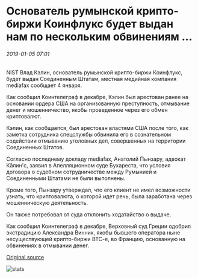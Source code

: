 # Основатель румынской крипто-биржи Коинфлукс будет выдан нам по нескольким обвинениям ...

###### 2019-01-05 07:01

NIST Влад Кэлин, основатель румынской крипто-биржи Коинфлукс, будет выдан Соединенным Штатам, местная медийная компания mediafax сообщает 4 января.

Как сообщил Коинтелеграф в декабре, Кэлин был арестован ранее на основании ордера США на организованную преступность, отмывание денег и мошенничество, якобы проведенное через его обмен криптовалют.

Кэлин, как сообщается, был арестован властями США после того, как заметка сотрудника спецслужбы обвинила его в сознательном содействии отмыванию уголовных дел, совершенных на территории Соединенных Штатов.

Согласно последнему докладу mediafax, Анатолий Пынзару, адвокат Кăлин'с, заявил в Апелляционном суде Бухареста, что условия договора о судебном сотрудничестве между Румынией и Соединенными Штатами не были выполнены.

Кроме того, Пынзару утверждал, что его клиент не имел возможности узнать, что криптовалюта, о которой идет речь, была заработана через мошенническую деятельность.

Он также потребовал от суда отклонить ходатайство о выдаче.

Как сообщил Коинтелеграф в декабре, Верховный суд Греции одобрил экстрадицию Александра Винник, якобы бывшего оператора ныне несуществующей крипто-биржи BTC-e, во Францию, основанную на обвинениях в отмывании денег.

[Original source](https://cointelegraph.com/news/founder-of-romanian-crypto-exchange-coinflux-to-be-extradited-to-us-on-multiple-allegations)

![stats](https://c.statcounter.com/11760860/0/a89fa40b/1/ "stats")
